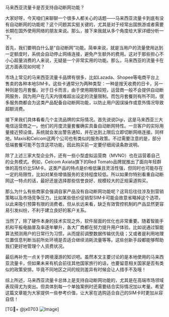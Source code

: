 马来西亚流量卡是否支持自动断网功能？

大家好呀，今天咱们来聊聊一个很多人都关心的话题——马来西亚流量卡到底有没有自动断网的功能呢？这个问题其实挺关键的，尤其是对于经常出国旅游或者需要长期在国外使用网络的朋友来说。那么，接下来我就从多个角度给大家详细分析一下。

首先，我们要明白什么是“自动断网”功能。简单来说，就是当用户的流量使用达到一定额度时，系统会自动停止网络连接，避免产生额外的费用。这对于那些担心不小心超量消费的人来说，无疑是一个非常实用的功能。那么，马来西亚的流量卡在这方面表现如何呢？

市场上常见的马来西亚流量卡品牌有很多，比如Lazada、Shopee等电商平台上售卖的各种本地SIM卡。这些卡通常分为两种类型：一种是按天收费的日卡，另一种则是包月套餐。对于日卡而言，由于使用期限较短，运营商一般不会提供自动断网服务，因为用户在几天内很难超出设定的流量限制。而包月套餐则有所不同，很多服务商都会为这类产品配备自动断网功能，以防止用户因误操作或意外情况导致超额消费。

接下来我们具体看看几个主流品牌的实际情况。首先说说Digi，这是马来西亚三大电信运营商之一。他们的月度流量套餐确实具备自动断网特性。一旦客户的实际用量接近预设值，系统就会发出警告通知，并在达到上限后立即切断网络连接。同样地，Maxis和Celcom这两个公司也有类似的服务政策。不过需要注意的是，部分低端套餐可能不包含这项功能，因此购买前一定要仔细阅读条款说明。

除了上述三家大型企业外，还有一些小型虚拟运营商（MVNO）也在运营着自己的业务模式。例如，Celcom Axiata旗下的Red Tomato品牌就推出了面向年轻群体的高性价比SIM卡。这类产品的特点是价格低廉且灵活性强，但同时也可能存在一定的局限性，比如对某些增值服务的支持程度较低。所以如果你特别看重自动断网这一特点的话，最好还是选择那些信誉良好、规模较大的正规渠道购买。

那么为什么有些商家会强调自家产品没有自动断网功能呢？这背后往往涉及到营销策略以及市场竞争压力。比如某些低价促销型SIM卡可能会故意省略掉这个选项，以此来吸引预算有限的消费者。但从长远来看，缺乏有效管控机制的产品显然更容易引发纠纷，不利于建立良好的客户关系。

当然了，除了硬件本身的技术实现之外，软件层面的优化也非常重要。随着智能手机和平板电脑普及率逐年攀升，各大厂商都在努力提升用户体验。比如说通过智能算法预测用户的日常行为习惯，从而提前调整数据传输优先级；又或者是利用地理位置信息判断当前所处环境是否适合继续消耗流量等等。这些创新手段都能够帮助我们更好地管理个人资费状况。

最后再补充一点关于跨境漫游的知识吧。虽然本文主要讨论的是本地使用的马来西亚流量卡，但如果未来有机会前往其他国家旅行的话，也要留意相关国家是否有类似的政策安排。毕竟不同地区之间的规则差异有时候会让人措手不及哦！

综上所述，马来西亚流量卡总体上是支持自动断网功能的，尤其是在高端市场领域表现得尤为突出。但具体到每一个单独案例时还需要结合实际情况加以考量。希望这篇文章能为大家提供一些参考价值，让大家在选购适合自己的SIM卡时更加从容自信！

[TG💪+ @jx0703 ![Image](https://github.com/user-attachments/assets/dbca1d08-cadb-493c-b0ec-ad6f7a83f270)]